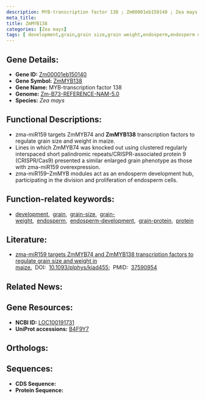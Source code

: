 ```yaml
---
description: MYB-transcription factor 138 ; Zm00001eb150140 ; Zea mays
meta_title:
title: ZmMYB138
categories: [Zea mays]
tags: [ development,grain,grain size,grain weight,endosperm,endosperm development,grain protein,protein ]
---
```


## Gene Details:
- **Gene ID:** [Zm00001eb150140]()
- **Gene Symbol:** <u>ZmMYB138</u>
- **Gene Name:** MYB-transcription factor 138
- **Genome:** [Zm-B73-REFERENCE-NAM-5.0]()
- **Species:** *Zea mays*

## Functional Descriptions:
   - zma-miR159 targets ZmMYB74 and **ZmMYB138** transcription factors to regulate grain size and weight in maize.
   - Lines in which ZmMYB74 was knocked out using clustered regularly interspaced short palindromic repeats/CRISPR-associated protein 9 (CRISPR/Cas9) presented a similar enlarged grain phenotype as those with zma-miR159 overexpression.
   - zma-miR159–ZmMYB modules act as an endosperm development hub, participating in the division and proliferation of endosperm cells.

## Function-related keywords:
   - [development](/tags/development/),&nbsp;&nbsp;[grain](/tags/grain/),&nbsp;&nbsp;[grain-size](/tags/grain-size/),&nbsp;&nbsp;[grain-weight](/tags/grain-weight/),&nbsp;&nbsp;[endosperm](/tags/endosperm/),&nbsp;&nbsp;[endosperm-development](/tags/endosperm-development/),&nbsp;&nbsp;[grain-protein](/tags/grain-protein/),&nbsp;&nbsp;[protein](/tags/protein/)

## Literature:
   - [zma-miR159 targets ZmMYB74 and ZmMYB138 transcription factors to regulate grain size and weight in maize.](https://doi.org/10.1093/plphys/kiad455)&nbsp;&nbsp;DOI:&nbsp;&nbsp;[10.1093/plphys/kiad455](https://doi.org/10.1093/plphys/kiad455);&nbsp;&nbsp;PMID:&nbsp;&nbsp;[37590954](https://pubmed.ncbi.nlm.nih.gov/37590954/)

## Related News:

## Gene Resources:
- **NCBI ID:**  [LOC100191731](https://www.ncbi.nlm.nih.gov/gene/?term=LOC100191731)
- **UniProt accessions:**  [B4F9Y7](https://www.uniprot.org/uniprotkb/B4F9Y7/entry)

## Orthologs:

## Sequences:
- **CDS Sequence:**
- **Protein Sequence:**
